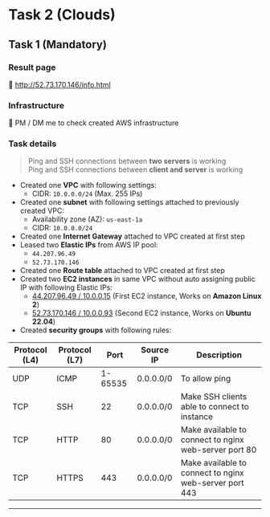 # Task 2 (Clouds)

## Task 1 (Mandatory)
### Result page
:link: http://52.73.170.146/info.html


### Infrastructure

:speech_balloon: PM / DM me to check created AWS infrastructure


### Task details

> Ping and SSH connections between **two servers** is working\
  Ping and SSH connections between **client and server** is working

- Created one **VPC** with following settings:
  - CIDR: `10.0.0.0/24` (Max. 255 IPs)
- Created one **subnet** with following settings attached to previously created VPC:
  - Availability zone (AZ): `us-east-1a`
  - CIDR: `10.0.0.0/24`
- Created one **Internet Gateway** attached to VPC created at first step
- Leased two **Elastic IPs** from AWS IP pool:
  - `44.207.96.49`
  - `52.73.170.146`
- Created one **Route table** attached to VPC created at first step
- Created two **EC2 instances** in same VPC without auto assigning public IP with following Elastic IPs:
  - [44.207.96.49 / 10.0.0.15](http://44.207.96.49/) (First EC2 instance, Works on **Amazon Linux 2**)
  - [52.73.170.146 / 10.0.0.93](http://52.73.170.146/) (Second EC2 instance, Works on **Ubuntu 22.04**)
- Created **security groups** with following rules:

| Protocol (L4) | Protocol (L7) | Port | Source IP | Description |
| ----------- | ----------- | ----------- | ----------- | ----------- |
| UDP | ICMP | 1-65535 | 0.0.0.0/0 | To allow ping |
| TCP | SSH | 22 | 0.0.0.0/0 | Make SSH clients able to connect to instance |
| TCP | HTTP | 80 | 0.0.0.0/0 | Make available to connect to nginx web-server port 80 |
| TCP | HTTPS | 443 | 0.0.0.0/0 | Make available to connect to nginx web-server port 443 |


---
